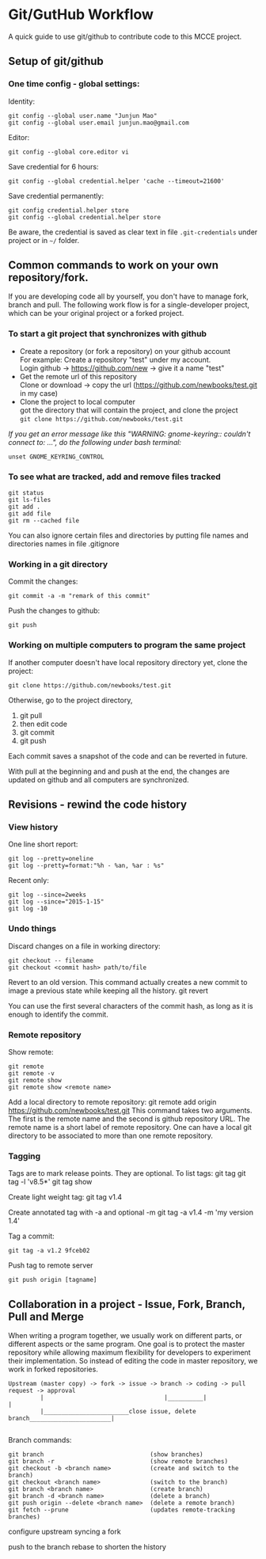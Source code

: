 # Git/GutHub Workflow

A quick guide to use git/github to contribute code to this MCCE project.

## Setup of git/github

### One time config - global settings:

Identity:

    git config --global user.name "Junjun Mao"
    git config --global user.email junjun.mao@gmail.com


Editor: 

    git config --global core.editor vi 

Save credential for 6 hours: 

    git config --global credential.helper 'cache --timeout=21600' 

Save credential permanently: 

    git config credential.helper store 
    git config --global credential.helper store 

Be aware, the credential is saved as clear text in file ```.git-credentials``` under project or in ```~/``` folder. 


## Common commands to work on your own repository/fork.
If you are developing code all by yourself, you don't have to manage fork, branch and pull. The following work flow 
is for a single-developer project, which can be your original project or a forked project.

### To start a git project that synchronizes with github
* Create a repository (or fork a repository) on your github account <br>
  For example: Create a repository "test" under my account. <br>
  Login github -> https://github.com/new  -> give it a name "test"
* Get the remote url of this repository <br>
  Clone or download -> copy the url (https://github.com/newbooks/test.git in my case)
* Clone the project to local computer <br>
  got the directory that will contain the project, and clone the project <br>
  ```git clone https://github.com/newbooks/test.git```

*If you get an error message like this "WARNING: gnome-keyring:: couldn't connect to: ...", 
do the following under bash terminal:*
```    
unset GNOME_KEYRING_CONTROL
```

### To see what are tracked, add and remove files tracked

    git status
    git ls-files
    git add .
    git add file
    git rm --cached file

You can also ignore certain files and directories by putting file names and directories names in file .gitignore

### Working in a git directory
Commit the changes:
```
git commit -a -m "remark of this commit"
```

Push the changes to github:
```
git push
```

### Working on multiple computers to program the same project

If another computer doesn't have local repository directory yet, clone the project:
```
git clone https://github.com/newbooks/test.git
``` 
Otherwise, go to the project directory,
 1. git pull
 2. then edit code
 3. git commit
 4. git push 

Each commit saves a snapshot of the code and can be reverted in future.

With pull at the beginning and and push at the end, the changes are updated on github and all computers are 
synchronized. 
 
## Revisions - rewind the code history
### View history
One line short report: 

    git log --pretty=oneline 
    git log --pretty=format:"%h - %an, %ar : %s" 

Recent only: 

    git log --since=2weeks 
    git log --since="2015-1-15" 
    git log -10 

### Undo things
Discard changes on a file in working directory: 

    git checkout -- filename 
    git checkout <commit hash> path/to/file 

Revert to an old version. This command actually creates a new commit to image a previous state while keeping all the history. 
    git revert <commit hash>

You can use the first several characters of the commit hash, as long as it is enough to identify the commit.

### Remote repository
Show remote: 

    git remote 
    git remote -v 
    git remote show 
    git remote show <remote name>
    
Add a local directory to remote repository:
    git remote add origin https://github.com/newbooks/test.git
This command takes two arguments. The first is the remote name and the second is github repository URL. The remote 
name is a short label of remote repository. One can have a local git directory to be associated to more than one 
remote repository.

### Tagging
Tags are to mark release points. They are optional. To list tags: 
    git tag 
    git tag -l 'v8.5*' 
    git tag show 

Create light weight tag: 
    git tag v1.4

Create annotated tag with -a and optional -m 
    git tag -a v1.4 -m 'my version 1.4' 

Tag a commit: 

    git tag -a v1.2 9fceb02 

Push tag to remote server 

    git push origin [tagname] 


## Collaboration in a project - Issue, Fork, Branch, Pull and Merge 
When writing a program together, we usually work on different parts, or different aspects or the same program. One goal is to protect the master repository while allowing maximum flexibility for developers to experiment their implementation. So instead of editing the code in master repository, we work in forked repositories.

```
Upstream (master copy) -> fork -> issue -> branch -> coding -> pull request -> approval 
         |                                  |__________|                           |
         |________________________close issue, delete branch_______________________| 
                                            
```                    

Branch commands:

    git branch                              (show branches)
    git branch -r                           (show remote branches)
    git checkout -b <branch name>           (create and switch to the branch)
    git checkout <branch name>              (switch to the branch)
    git branch <branch name>                (create branch)
    git branch -d <branch name>             (delete a branch)
    git push origin --delete <branch name>  (delete a remote branch)
    git fetch --prune                       (updates remote-tracking branches)
    
    
configure upstream
syncing a fork

push to the branch
rebase to shorten the history